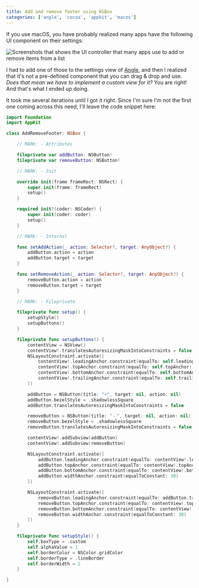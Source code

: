 ```yaml
---
title: Add and remove footer using NSBox
categories: ['angle', 'cocoa', 'appkit', 'macos']
---
```


If you use macOS,
you have probably realized many apps have the following UI component on their settings:

![Screenshots that shows the UI controller that many apps use to add or remove items from a list](/images/posts/add-remove-nsbox.png)

I had to add one of those to the settings view of [Angle](https://angle.dev),
and then I realized that it's not a pre-defined component that you can drag & drop and use. _Does that mean we have to implement a custom view for it?_ You are right!
And that's what I ended up doing.

It took me several iterations until I got it right.
Since I'm sure I'm not the first one coming across this need, I'll leave the code snippet here:

```swift
import Foundation
import AppKit

class AddRemoveFooter: NSBox {

    // MARK: - Attributes

    fileprivate var addButton: NSButton!
    fileprivate var removeButton: NSButton!

    // MARK: - Init

    override init(frame frameRect: NSRect) {
        super.init(frame: frameRect)
        setup()
    }

    required init?(coder: NSCoder) {
        super.init(coder: coder)
        setup()
    }

    // MARK: - Internal

    func setAddAction(_ action: Selector?, target: AnyObject?) {
        addButton.action = action
        addButton.target = target
    }

    func setRemoveAction(_ action: Selector?, target: AnyObject?) {
        removeButton.action = action
        removeButton.target = target
    }

    // MARK: - Fileprivate

    fileprivate func setup() {
        setupStyle()
        setupButtons()
    }

    fileprivate func setupButtons() {
        contentView = NSView()
        contentView!.translatesAutoresizingMaskIntoConstraints = false
        NSLayoutConstraint.activate([
            contentView!.leadingAnchor.constraint(equalTo: self.leadingAnchor),
            contentView!.topAnchor.constraint(equalTo: self.topAnchor),
            contentView!.bottomAnchor.constraint(equalTo: self.bottomAnchor),
            contentView!.trailingAnchor.constraint(equalTo: self.trailingAnchor),
        ])

        addButton = NSButton(title: "+", target: nil, action: nil)
        addButton.bezelStyle = .shadowlessSquare
        addButton.translatesAutoresizingMaskIntoConstraints = false

        removeButton = NSButton(title: "﹣", target: nil, action: nil)
        removeButton.bezelStyle = .shadowlessSquare
        removeButton.translatesAutoresizingMaskIntoConstraints = false

        contentView!.addSubview(addButton)
        contentView!.addSubview(removeButton)

        NSLayoutConstraint.activate([
            addButton.leadingAnchor.constraint(equalTo: contentView!.leadingAnchor, constant: 0),
            addButton.topAnchor.constraint(equalTo: contentView!.topAnchor, constant: 0),
            addButton.bottomAnchor.constraint(equalTo: contentView!.bottomAnchor, constant: 0),
            addButton.widthAnchor.constraint(equalToConstant: 30)
        ])

        NSLayoutConstraint.activate([
            removeButton.leadingAnchor.constraint(equalTo: addButton.trailingAnchor, constant: -1),
            removeButton.topAnchor.constraint(equalTo: contentView!.topAnchor, constant: 0),
            removeButton.bottomAnchor.constraint(equalTo: contentView!.bottomAnchor, constant: 0),
            removeButton.widthAnchor.constraint(equalToConstant: 30)
        ])
    }

    fileprivate func setupStyle() {
        self.boxType = .custom
        self.alphaValue = 1
        self.borderColor = NSColor.gridColor
        self.borderType = .lineBorder
        self.borderWidth = 1
    }

}
```
